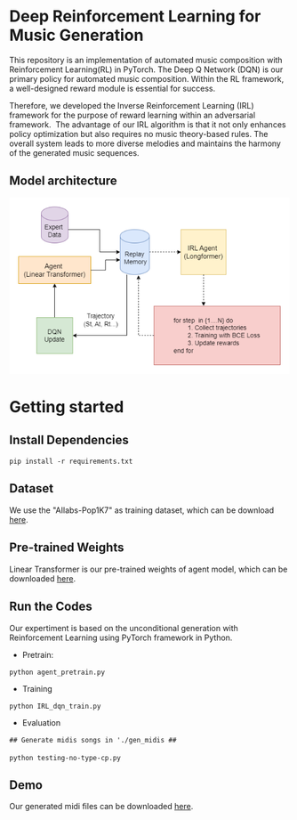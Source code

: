 # Deep Reinforcement Learning for Music Generation

This repository is an implementation of automated music composition with Reinforcement Learning(RL) in PyTorch.
The Deep Q Network (DQN) is our primary policy for automated music composition.
Within the RL framework, a well-designed reward module is essential for success.

Therefore, we developed the Inverse Reinforcement Learning (IRL) framework for the purpose of reward learning within an adversarial framework. 
The advantage of our IRL algorithm is that it not only enhances policy optimization but also requires no music theory-based rules.
The overall system leads to more diverse melodies and maintains the harmony of the generated music sequences. 

## Model architecture
![Aritecture](AIRL.png)


# Getting started
## Install Dependencies

```
pip install -r requirements.txt
```

## Dataset
We use the "AIlabs-Pop1K7" as training dataset, which can be download [here](https://github.com/YatingMusic/compound-word-transformer/tree/main).  


## Pre-trained Weights
Linear Transformer is our pre-trained weights of agent model, which can be downloaded [here](https://drive.google.com/file/d/1qRALPNx--GCzLJqrkEfP0bcm91jpkvcI/view?usp=sharing).


## Run the Codes
Our expertiment is based on the unconditional generation with Reinforcement Learning using PyTorch framework in Python.

* Pretrain: 
```
python agent_pretrain.py
```

* Training
```
python IRL_dqn_train.py

```

* Evaluation
```
## Generate midis songs in './gen_midis ##

python testing-no-type-cp.py

```

## Demo
Our generated midi files can be downloaded [here](https://drive.google.com/drive/folders/13HKoJLNTd_gKfzMb2OlZP4nKBRlLHfQ3?usp=sharing).
